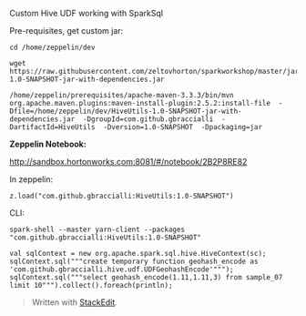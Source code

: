 
Custom Hive UDF working with SparkSql

Pre-requisites, get custom jar:

    cd /home/zeppelin/dev
    
    wget https://raw.githubusercontent.com/zeltovhorton/sparkworkshop/master/jars/HiveUtils-1.0-SNAPSHOT-jar-with-dependencies.jar
    
    /home/zeppelin/prerequisites/apache-maven-3.3.3/bin/mvn org.apache.maven.plugins:maven-install-plugin:2.5.2:install-file  -Dfile=/home/zeppelin/dev/HiveUtils-1.0-SNAPSHOT-jar-with-dependencies.jar  -DgroupId=com.github.gbraccialli  -DartifactId=HiveUtils  -Dversion=1.0-SNAPSHOT  -Dpackaging=jar

**Zeppelin Notebook:**

http://sandbox.hortonworks.com:8081/#/notebook/2B2P8RE82

In zeppelin:

    z.load("com.github.gbraccialli:HiveUtils:1.0-SNAPSHOT")

CLI:

    spark-shell --master yarn-client --packages "com.github.gbraccialli:HiveUtils:1.0-SNAPSHOT"
    
    val sqlContext = new org.apache.spark.sql.hive.HiveContext(sc);
    sqlContext.sql("""create temporary function geohash_encode as 'com.github.gbraccialli.hive.udf.UDFGeohashEncode'""");
    sqlContext.sql("""select geohash_encode(1.11,1.11,3) from sample_07 limit 10""").collect().foreach(println);

> Written with [StackEdit](https://stackedit.io/).

